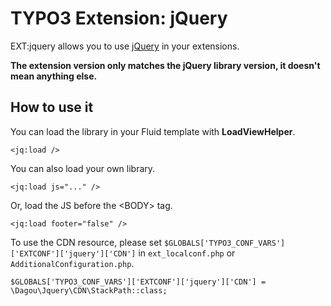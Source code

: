 # TYPO3 Extension: jQuery
EXT:jquery allows you to use [jQuery](http://jquery.com/) in your extensions.

**The extension version only matches the jQuery library version, it doesn't mean anything else.**

## How to use it
You can load the library in your Fluid template with **LoadViewHelper**.

	<jq:load />

You can also load your own library.

    <jq:load js="..." />
    
Or, load the JS before the &lt;BODY&gt; tag.

    <jq:load footer="false" />
    
To use the CDN resource, please set `$GLOBALS['TYPO3_CONF_VARS']['EXTCONF']['jquery']['CDN']` in `ext_localconf.php` or `AdditionalConfiguration.php`.

    $GLOBALS['TYPO3_CONF_VARS']['EXTCONF']['jquery']['CDN'] = \Dagou\Jquery\CDN\StackPath::class;